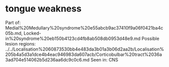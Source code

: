 # tongue weakness

Part of: Medial%20Medullary%20syndrome%20e55abcb9ac37410f9a06f0421ba4c05b.md, Locked-in%20syndrome%20eb150b4123cd4fb8ab508db0953d48e9.md
Possible lesion regions: ../../Localisation%2060873530bb4e483da3b01a3b06d2aa2b/Localisation%205b4a5d3a1dce4b4eac946983da607acb/Corticobulbar%20tract%2036a3ad704e514062b5d236aa6dc9c0c6.md
Seen in: CNS
